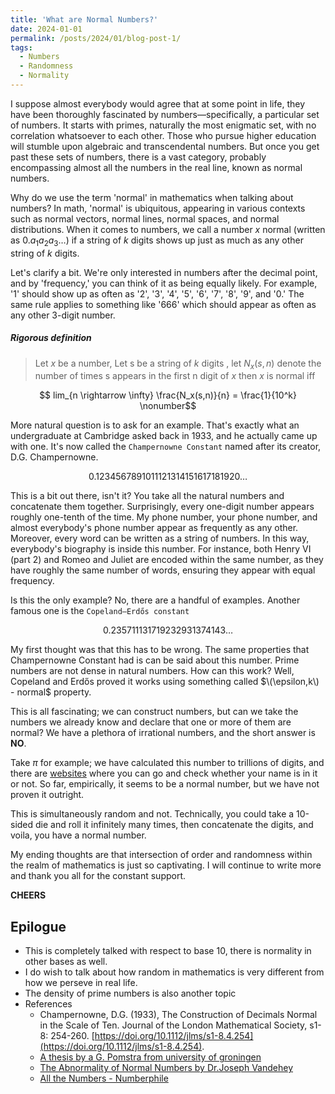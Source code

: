 ```yaml
---
title: 'What are Normal Numbers?'
date: 2024-01-01
permalink: /posts/2024/01/blog-post-1/
tags:
  - Numbers
  - Randomness 
  - Normality 
---
```




I suppose almost everybody would agree that at some point in life, they have been thoroughly fascinated by numbers—specifically, a particular set of numbers. It starts with primes, naturally the most enigmatic set, with no correlation whatsoever to each other. Those who pursue higher education will stumble upon algebraic and transcendental numbers. But once you get past these sets of numbers, there is a vast category, probably encompassing almost all the numbers in the real line, known as normal numbers.

Why do we use the term 'normal' in mathematics when talking about numbers? In math, 'normal' is ubiquitous, appearing in various contexts such as normal vectors, normal lines, normal spaces, and normal distributions. When it comes to numbers, we call a number $x$ normal (written as $0.a_1a_2a_3\ldots$) if a string of $k$ digits shows up just as much as any other string of $k$ digits.

Let's clarify a bit. We're only interested in numbers after the decimal point, and by 'frequency,' you can think of it as being equally likely. For example, '1' should show up as often as '2', '3', '4', '5', '6', '7', '8', '9', and '0.' The same rule applies to something like '666' which should appear as often as any other 3-digit number.

#####  Rigorous definition
>Let $x$ be a number, Let s be a string of $k$ digits , let $N_x(s,n)$ denote the number of times s appears in the first n digit of $x$ then $x$ is normal iff

$$ lim_{n \rightarrow \infty} \frac{N_x(s,n)}{n} = \frac{1}{10^k} \nonumber$$

More natural question is to ask for an example. That's exactly what an undergraduate at Cambridge asked back in 1933, and he actually came up with one. It's now called the `Champernowne Constant` named after its creator, D.G. Champernowne.

$$ 0.1234567891011121314151617181920\ldots \nonumber$$ 

This is a bit out there, isn't it? You take all the natural numbers and concatenate them together. Surprisingly, every one-digit number appears roughly one-tenth of the time. My phone number, your phone number, and almost everybody's phone number appear as frequently as any other. Moreover, every word can be written as a string of numbers. In this way, everybody's biography is inside this number. For instance, both Henry VI (part 2) and Romeo and Juliet are encoded within the same number, as they have roughly the same number of words, ensuring they appear with equal frequency. 

Is this the only example? No, there are a handful of examples. Another famous one is the `Copeland–Erdős constant`

$$ 0.235711131719232931374143\ldots \nonumber$$

My first thought was that this has to be wrong. The same properties that Champernowne Constant had is can be said about this number. Prime numbers are not dense in natural numbers. How can this work? Well, Copeland and Erdős proved it works using something called $\(\epsilon,k\) - normal$ property.

This is all fascinating; we can construct numbers, but can we take the numbers we already know and declare that one or more of them are normal? We have a plethora of irrational numbers, and the short answer is **NO**.

Take $\pi$ for example; we have calculated this number to trillions of digits, and there are [websites](https://www.atractor.pt/fromPI/PIalphasearch-_en.html) where you can go and check whether your name is in it or not. So far, empirically, it seems to be a normal number, but we have not proven it outright.

This is simultaneously random and not. Technically, you could take a 10-sided die and roll it infinitely many times, then concatenate the digits, and voila, you have a normal number. 

My ending thoughts are that intersection of order and randomness within the realm of mathematics is just so captivating. I will continue to write more and thank you all for the constant support.

**CHEERS**

## Epilogue 

* This is completely talked with respect to base 10, there is normality in other bases as well.
* I do wish to talk about how random in mathematics is very different from how we perseve in real life.
* The density of prime numbers is also another topic
* References
  * Champernowne, D.G. (1933), The Construction of Decimals Normal in the Scale of Ten. Journal of the London Mathematical Society, s1-8: 254-260. [https://doi.org/10.1112/jlms/s1-8.4.254](https://doi.org/10.1112/jlms/s1-8.4.254).
  * [A thesis by a G. Pomstra from university of groningen](https://fse.studenttheses.ub.rug.nl/17907/1/The%20Constant%20of%20Champernowne.pdf)
  * [The Abnormality of Normal Numbers by Dr.Joseph Vandehey ](https://www.youtube.com/watch?v=G3MwnMo7tio&t=2216s)
  * [All the Numbers - Numberphile](https://www.youtube.com/watch?v=5TkIe60y2GI)
